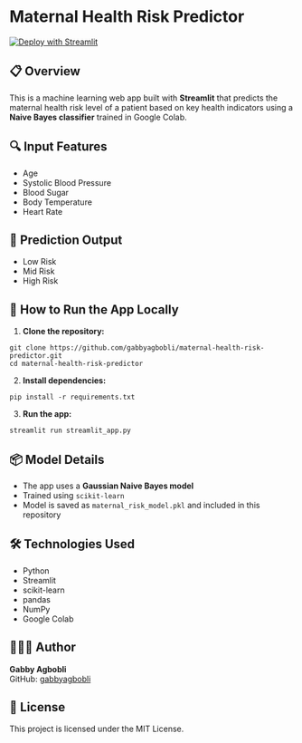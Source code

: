# Maternal Health Risk Predictor

[![Deploy with Streamlit](https://static.streamlit.io/badges/streamlit_badge_black_white.svg)](https://share.streamlit.io/gabbyagbobli/maternal-health-risk-predictor/main/streamlit_app.py)

## 📋 Overview
This is a machine learning web app built with **Streamlit** that predicts the maternal health risk level of a patient based on key health indicators using a **Naive Bayes classifier** trained in Google Colab.

## 🔍 Input Features
- Age
- Systolic Blood Pressure
- Blood Sugar
- Body Temperature
- Heart Rate

## 🎯 Prediction Output
- Low Risk
- Mid Risk
- High Risk

## 🚀 How to Run the App Locally

1. **Clone the repository:**
```
git clone https://github.com/gabbyagbobli/maternal-health-risk-predictor.git
cd maternal-health-risk-predictor
```

2. **Install dependencies:**
```
pip install -r requirements.txt
```

3. **Run the app:**
```
streamlit run streamlit_app.py
```

## 📦 Model Details

- The app uses a **Gaussian Naive Bayes model**
- Trained using `scikit-learn`
- Model is saved as `maternal_risk_model.pkl` and included in this repository

## 🛠 Technologies Used

- Python
- Streamlit
- scikit-learn
- pandas
- NumPy
- Google Colab

## 👨🏽‍💻 Author

**Gabby Agbobli**  
GitHub: [gabbyagbobli](https://github.com/gabbyagbobli)

## 📄 License

This project is licensed under the MIT License.